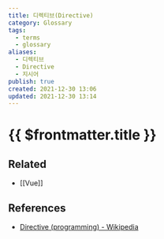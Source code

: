 ```yaml
---
title: 디렉티브(Directive)
category: Glossary
tags:
  - terms
  - glossary
aliases:
  - 디렉티브
  - Directive
  - 지시어
publish: true
created: 2021-12-30 13:06
updated: 2021-12-30 13:14
---
```


# {{ $frontmatter.title }}

## Related

- [[Vue]]

## References

- [Directive (programming) - Wikipedia](<https://en.wikipedia.org/wiki/Directive_(programming)>)
